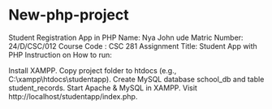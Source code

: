 # New-php-project
Student Registration App in PHP 
Name: Nya John ude
Matric Number: 24/D/CSC/012
Course Code : CSC 281
Assignment Title: Student App with PHP
Instruction on How to run:

Install XAMPP. Copy project folder to htdocs (e.g., C:\xampp\htdocs\studentapp). Create MySQL database school_db and table student_records. Start Apache & MySQL in XAMPP. Visit http://localhost/studentapp/index.php.
